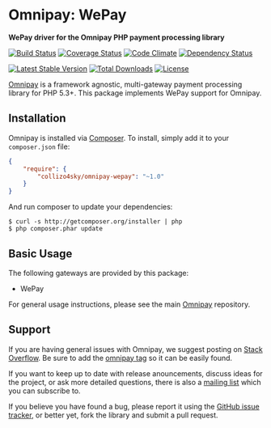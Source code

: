 # Omnipay: WePay

**WePay driver for the Omnipay PHP payment processing library**

[![Build Status](https://travis-ci.org/collizo4sky/omnipay-wepay.png?branch=master)](https://travis-ci.org/collizo4sky/omnipay-wepay)
[![Coverage Status](https://coveralls.io/repos/collizo4sky/omnipay-wepay/badge.svg?branch=master&service=github)](https://coveralls.io/github/collizo4sky/omnipay-wepay?branch=master)
[![Code Climate](https://codeclimate.com/github/collizo4sky/omnipay-wepay/badges/gpa.svg)](https://codeclimate.com/github/collizo4sky/omnipay-wepay)
[![Dependency Status](https://www.versioneye.com/user/projects/561676d2a1933400150005b8/badge.png)](https://www.versioneye.com/user/projects/561676d2a1933400150005b8)

[![Latest Stable Version](https://poser.pugx.org/collizo4sky/omnipay-wepay/version.png)](https://packagist.org/packages/collizo4sky/omnipay-wepay)
[![Total Downloads](https://poser.pugx.org/collizo4sky/omnipay-wepay/d/total.png)](https://packagist.org/packages/collizo4sky/omnipay-wepay)
[![License](https://poser.pugx.org/collizo4sky/omnipay-wepay/license)](https://packagist.org/packages/collizo4sky/omnipay-wepay)

[Omnipay](https://github.com/thephpleague/omnipay) is a framework agnostic, multi-gateway payment
processing library for PHP 5.3+. This package implements WePay support for Omnipay.

## Installation

Omnipay is installed via [Composer](http://getcomposer.org/). To install, simply add it
to your `composer.json` file:

```json
{
    "require": {
        "collizo4sky/omnipay-wepay": "~1.0"
    }
}
```

And run composer to update your dependencies:

    $ curl -s http://getcomposer.org/installer | php
    $ php composer.phar update

## Basic Usage

The following gateways are provided by this package:

* WePay

For general usage instructions, please see the main [Omnipay](https://github.com/thephpleague/omnipay)
repository.

## Support

If you are having general issues with Omnipay, we suggest posting on
[Stack Overflow](http://stackoverflow.com/). Be sure to add the
[omnipay tag](http://stackoverflow.com/questions/tagged/omnipay) so it can be easily found.

If you want to keep up to date with release anouncements, discuss ideas for the project,
or ask more detailed questions, there is also a [mailing list](https://groups.google.com/forum/#!forum/omnipay) which
you can subscribe to.

If you believe you have found a bug, please report it using the [GitHub issue tracker](https://github.com/collizo4sky/omnipay-wepay/issues),
or better yet, fork the library and submit a pull request.
